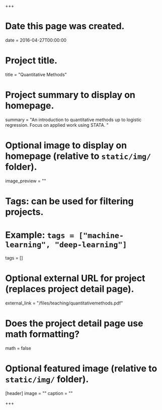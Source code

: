 +++
# Date this page was created.
date = 2016-04-27T00:00:00

# Project title.
title = "Quantitative Methods"

# Project summary to display on homepage.
summary = "An introduction to quantitative methods up to logistic regression. Focus on applied work using STATA. "

# Optional image to display on homepage (relative to `static/img/` folder).
image_preview = ""

# Tags: can be used for filtering projects.
# Example: `tags = ["machine-learning", "deep-learning"]`
tags = []

# Optional external URL for project (replaces project detail page).
external_link = "/files/teaching/quantitativemethods.pdf"

# Does the project detail page use math formatting?
math = false

# Optional featured image (relative to `static/img/` folder).
[header]
image = ""
caption = ""

+++

